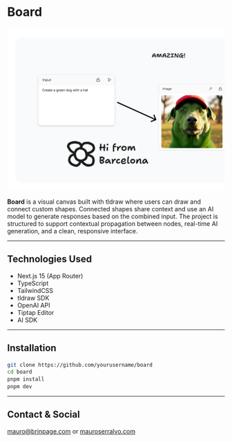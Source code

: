 # Board

![Board Screenshot](./public/board2.png)

**Board** is a visual canvas built with tldraw where users can draw and connect custom shapes. Connected shapes share context and use an AI model to generate responses based on the combined input. The project is structured to support contextual propagation between nodes, real-time AI generation, and a clean, responsive interface.

---

## Technologies Used

- Next.js 15 (App Router)
- TypeScript
- TailwindCSS
- tldraw SDK
- OpenAI API
- Tiptap Editor
- AI SDK

---

## Installation

```bash
git clone https://github.com/yourusername/board
cd board
pnpm install
pnpm dev
```

---

## Contact & Social

mauro@brinpage.com or [mauroserralvo.com](https://mauroserralvo.com)

